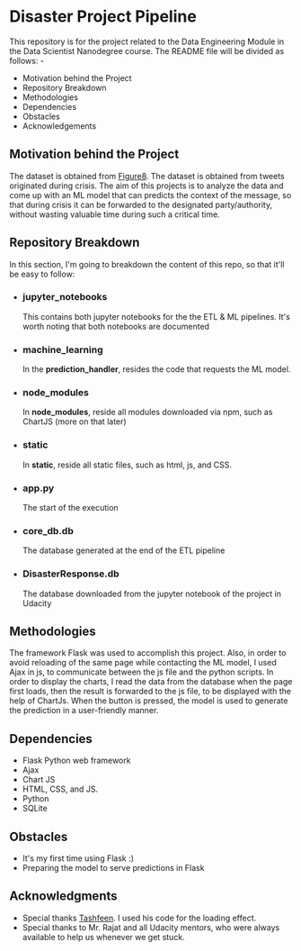 # Disaster Project Pipeline 
This repository is for the project related to the Data Engineering
Module in the Data Scientist Nanodegree course. The README file will be divided as follows: - 
- Motivation behind the Project 
- Repository Breakdown 
- Methodologies 
- Dependencies 
- Obstacles 
- Acknowledgements 
## Motivation behind the Project 
The dataset is obtained from [Figure8](https://appen.com/). The dataset is obtained from tweets originated during crisis. 
The aim of this projects is to analyze the data and come up with an ML model that can predicts the context of the message,
so that during crisis it can be forwarded to the designated party/authority, without wasting valuable time
during such a critical time. 
## Repository Breakdown 
In this section, I'm going to breakdown the content of this repo, so that it'll be easy to follow:
- ### jupyter_notebooks 
  This contains both jupyter notebooks for the the ETL & ML pipelines. It's worth noting that both 
  notebooks are documented 
- ### machine_learning 
  In the **prediction_handler**, resides the code that requests the ML model. 
- ### node_modules
  In **node_modules**, reside all modules downloaded via npm, such as ChartJS (more on that later)
- ### static 
  In **static**, reside all static files, such as html, js, and CSS. 
- ### app.py 
  The start of the execution 
- ### core_db.db 
  The database generated at the end of the ETL pipeline
- ### DisasterResponse.db
  The database downloaded from the jupyter notebook of the project in Udacity
## Methodologies 
The framework Flask was used to accomplish this project. Also, in order to avoid 
reloading of the same page while contacting the ML model, I used Ajax in js, to communicate between
the js file and the python scripts. 
In order to display the charts, I read the data from the database when the page first loads, then the result is
forwarded to the js file, to be displayed with the help of ChartJs. When the button is pressed, the model is 
used to generate the prediction in a user-friendly manner.
## Dependencies 
- Flask Python web framework 
- Ajax
- Chart JS
- HTML, CSS, and JS. 
- Python 
- SQLite 
## Obstacles 
- It's my first time using Flask :) 
- Preparing the model to serve predictions in Flask
## Acknowledgments 
- Special thanks [Tashfeen](https://codepen.io/tashfene). I used his code for the loading effect. 
- Special thanks to Mr. Rajat and all Udacity mentors, who were always available to help us whenever we get stuck.  
 
